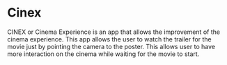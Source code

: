 # Cinex

CINEX or Cinema Experience is an app that allows the improvement of the cinema experience. This app allows the user to watch the trailer for the movie just by pointing the camera to the poster. This allows user to have more interaction on the cinema while waiting for the movie to start.
